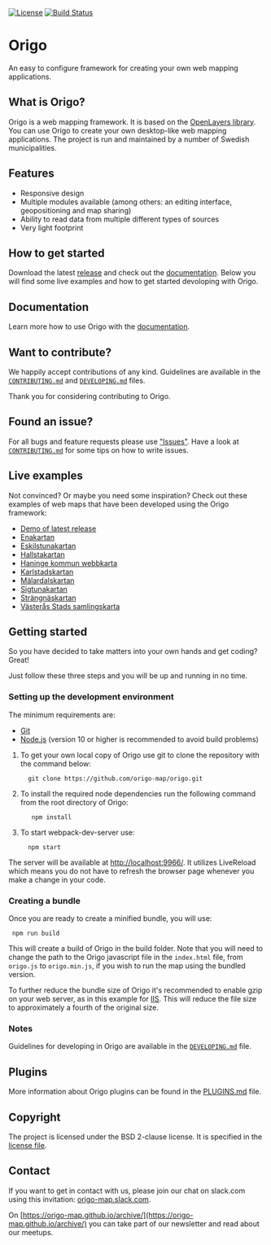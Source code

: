[![License](https://img.shields.io/badge/license-BSD2-blue.svg?style=flat-square)](https://github.com/origo-map/origo/blob/master/LICENSE.txt)
[![Build Status](https://travis-ci.org/origo-map/origo.svg?branch=master)](https://travis-ci.org/origo-map/origo)
# Origo

An easy to configure framework for creating your own web mapping applications.

## What is Origo?

Origo is a web mapping framework. It is based on the [OpenLayers library](https://github.com/openlayers/openlayers). You can use Origo to create your own desktop-like web mapping applications. The project is run and maintained by a number of Swedish municipalities.

## Features

 * Responsive design
 * Multiple modules available (among others: an editing interface, geopositioning and map sharing)
 * Ability to read data from multiple different types of sources
 * Very light footprint

## How to get started

Download the latest [release](https://github.com/origo-map/origo/releases/) and check out the [documentation](https://origo-map.github.io/origo-documentation/latest/#origo-api). Below you will find some live examples and how to get started devoloping with Origo.

## Documentation

Learn more how to use Origo with the [documentation](https://origo-map.github.io/origo-documentation/latest/#origo-api).

## Want to contribute?
We happily accept contributions of any kind. Guidelines are available in the [`CONTRIBUTING.md`](https://github.com/origo-map/origo/blob/master/CONTRIBUTING.md) and [`DEVELOPING.md`](https://github.com/origo-map/origo/blob/master/DEVELOPING.md) files.

Thank you for considering contributing to Origo.

## Found an issue?
For all bugs and feature requests please use ["Issues"](https://github.com/origo-map/origo/issues). Have a look at [`CONTRIBUTING.md`](https://github.com/origo-map/origo/blob/master/CONTRIBUTING.md) for some tips on how to write issues.

## Live examples
Not convinced? Or maybe you need some inspiration? Check out these examples of web maps that have been developed using the Origo framework:
 * [Demo of latest release](http://origo-map.github.io/origo-map-demo/index.html)
 * [Enakartan](http://karta.enkoping.se)
 * [Eskilstunakartan](https://karta.eskilstuna.se)
 * [Hallstakartan](http://karta.hallstahammar.se)
 * [Haninge kommun webbkarta](https://karta.haninge.se/)
 * [Karlstadskartan](http://gi.karlstad.se)
 * [Mälardalskartan](http://www.malardalskartan.se)
 * [Sigtunakartan](https://karta.sigtuna.se)
 * [Strängnäskartan](https://kartor.strangnas.se)
 * [Västerås Stads samlingskarta](https://kartor.vasteras.se/sam)

## Getting started
So you have decided to take matters into your own hands and get coding? Great!

Just follow these three steps and you will be up and running in no time.

### Setting up the development environment
The minimum requirements are:

  * [Git](https://git-scm.com/)
  * [Node.js](https://nodejs.org/) (version 10 or higher is recommended to avoid build problems)

 1. To get your own local copy of Origo use git to clone the repository with the command below:

   		  git clone https://github.com/origo-map/origo.git

 2. To install the required node dependencies run the following command from the root directory of Origo:

  		   npm install

 3. To start webpack-dev-server use:

   		  npm start

The server will be available at <http://localhost:9966/>. It utilizes LiveReload which means you do not have to refresh the browser page whenever you make a change in your code.

### Creating a bundle
Once you are ready to create a minified bundle, you will use:

     npm run build

This will create a build of Origo in the build folder. Note that you will need to change the path to the Origo javascript file in the `index.html` file, from `origo.js` to `origo.min.js`, if you wish to run the map using the bundled version.

To further reduce the bundle size of Origo it's recommended to enable gzip on your web server, as in this example for [IIS](https://docs.microsoft.com/en-us/iis/configuration/system.webserver/httpcompression/). This will reduce the file size to approximately a fourth of the original size.

### Notes
Guidelines for developing in Origo are available in the [`DEVELOPING.md`](https://github.com/origo-map/origo/blob/master/DEVELOPING.md) file.

## Plugins
More information about Origo plugins can be found in the [PLUGINS.md](https://github.com/origo-map/origo/blob/master/PLUGINS.md) file.

## Copyright
The project is licensed under the BSD 2-clause license. It is specified in the [license file](LICENSE.txt).

## Contact
If you want to get in contact with us, please join our chat on slack.com using this invitation: [origo-map.slack.com](https://join.slack.com/t/origo-map/shared_invite/enQtMjU0OTQ5MzcxMDQ3LTIwYzFiZjdmODJiYmQwZTUxNmIxZWM2NzljOWRiZTUyOWNlMWUxYzQ5ZGQwMTRkYzdkM2IyMGE5ZTQ4MTM4NDM).

On [https://origo-map.github.io/archive/](https://origo-map.github.io/archive/) you can take part of our newsletter and read about our meetups.
